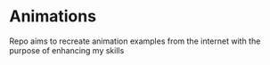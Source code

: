 # Animations
Repo aims to recreate animation examples from the internet with the purpose of enhancing my skills
